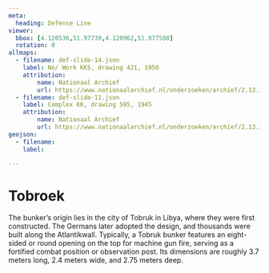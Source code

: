 ```yaml
---
meta:
  heading: Defense Line
viewer:
  bbox: [4.120536,51.97739,4.120962,51.977588]
  rotation: 0
allmaps:
  - filename: def-slide-14.json
    label: No/ Work KK5, drawing 421, 1950
    attribution: 
        name: Nationaal Archief 
        url: https://www.nationaalarchief.nl/onderzoeken/archief/2.13.167/invnr/721/file/NL-HaNA_2.13.167_721_02?eadID=2.13.167&unitID=721&query=
  - filename: def-slide-11.json
    label: Complex KK, drawing 595, 1945
    attribution:
        name: Nationaal Archief
        url: https://www.nationaalarchief.nl/onderzoeken/archief/2.13.167/invnr/333/file/NL-HaNA_2.13.167_333_11?eadID=2.13.167&unitID=333&query=
geojson:
  - filename: 
    label:

---
```


# Tobroek

The bunker’s origin lies in the city of Tobruk in Libya, where they were first constructed. The Germans later adopted the design, and thousands were built along the Atlantikwall​. Typically, a Tobruk bunker features an eight-sided or round opening on the top for machine gun fire, serving as a fortified combat position or observation post. Its dimensions are roughly 3.7 meters long, 2.4 meters wide, and 2.75 meters deep.